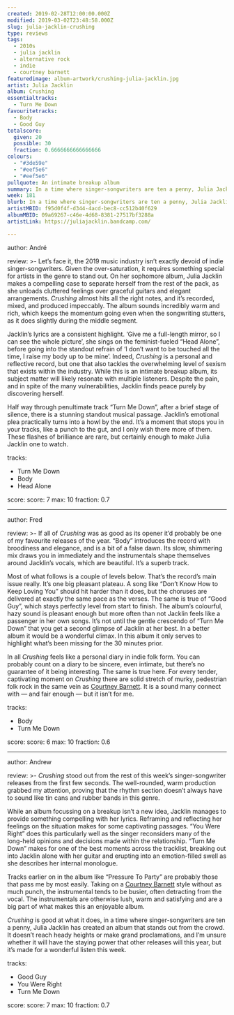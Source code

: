 ```yaml
---
created: 2019-02-28T12:00:00.000Z
modified: 2019-03-02T23:48:58.000Z
slug: julia-jacklin-crushing
type: reviews
tags:
  - 2010s
  - julia jacklin
  - alternative rock
  - indie
  - courtney barnett
featuredimage: album-artwork/crushing-julia-jacklin.jpg
artist: Julia Jacklin
album: Crushing
essentialtracks:
  - Turn Me Down
favouritetracks:
  - Body
  - Good Guy
totalscore:
  given: 20
  possible: 30
  fraction: 0.6666666666666666
colours:
  - "#3de59e"
  - "#eef5e6"
  - "#eef5e6"
pullquote: An intimate breakup album
summary: In a time where singer-songwriters are ten a penny, Julia Jacklin has created an album that stands out from the crowd. It doesn't reach heady heights or make grand proclamations, but it's made for a wonderful listen.
week: 181
blurb: In a time where singer-songwriters are ten a penny, Julia Jacklin has created an album that stands out from the crowd. She's one to watch.
artistMBID: f95d0f4f-d344-4acd-bec8-cc512b40f629
albumMBID: 09a69267-c46e-4d68-8381-27517bf3288a
artistLink: https://juliajacklin.bandcamp.com/

---
```

author: André

review: >-
  Let’s face it, the 2019 music industry isn’t exactly devoid of indie singer-songwriters. Given the over-saturation, it requires something special for artists in the genre to stand out. On her sophomore album, Julia Jacklin makes a compelling case to separate herself from the rest of the pack, as she unloads cluttered feelings over graceful guitars and elegant arrangements. *Crushing* almost hits all the right notes, and it’s recorded, mixed, and produced impeccably. The album sounds incredibly warm and rich, which keeps the momentum going even when the songwriting stutters, as it does slightly during the middle segment.

  Jacklin’s lyrics are a consistent highlight. ‘Give me a full-length mirror, so I can see the whole picture’, she sings on the feminist-fueled “Head Alone”, before going into the standout refrain of ‘I don’t want to be touched all the time, I raise my body up to be mine’. Indeed, *Crushing* is a personal and reflective record, but one that also tackles the overwhelming level of sexism that exists within the industry. While this is an intimate breakup album, its subject matter will likely resonate with multiple listeners. Despite the pain, and in spite of the many vulnerabilities, Jacklin finds peace purely by discovering herself.

  Half way through penultimate track “Turn Me Down”, after a brief stage of silence, there is a stunning standout musical passage. Jacklin’s emotional plea practically turns into a howl by the end. It’s a moment that stops you in your tracks, like a punch to the gut, and I only wish there more of them. These flashes of brilliance are rare, but certainly enough to make Julia Jacklin one to watch.

tracks:
  - Turn Me Down
  - ­­Body
  - ­­Head Alone

score:
  score: 7
  max: 10
  fraction: 0.7

---
author: Fred

review: >-
  If all of *Crushing* was as good as its opener it’d probably be one of my favourite releases of the year. “Body” introduces the record with broodiness and elegance, and is a bit of a false dawn. Its slow, shimmering mix draws you in immediately and the instrumentals shape themselves around Jacklin’s vocals, which are beautiful. It’s a superb track.

  Most of what follows is a couple of levels below. That’s the record’s main issue really. It’s one big pleasant plateau. A song like “Don’t Know How to Keep Loving You” should hit harder than it does, but the choruses are delivered at exactly the same pace as the verses. The same is true of “Good Guy”, which stays perfectly level from start to finish. The album’s colourful, hazy sound is pleasant enough but more often than not Jacklin feels like a passenger in her own songs. It’s not until the gentle crescendo of “Turn Me Down” that you get a second glimpse of Jacklin at her best. In a better album it would be a wonderful climax. In this album it only serves to highlight what’s been missing for the 30 minutes prior.

  In all *Crushing* feels like a personal diary in indie folk form. You can probably count on a diary to be sincere, even intimate, but there’s no guarantee of it being interesting. The same is true here. For every tender, captivating moment on *Crushing* there are solid stretch of murky, pedestrian folk rock in the same vein as [Courtney Barnett](/reviews/courtney-barnett-tell-me-how-you-really-feel/). It is a sound many connect with — and fair enough — but it isn’t for me.

tracks:
  - Body
  - ­­Turn Me Down

score:
  score: 6
  max: 10
  fraction: 0.6

---
author: Andrew

review: >-
  *Crushing* stood out from the rest of this week’s singer-songwriter releases from the first few seconds. The well-rounded, warm production grabbed my attention, proving that the rhythm section doesn’t always have to sound like tin cans and rubber bands in this genre.

  While an album focussing on a breakup isn’t a new idea, Jacklin manages to provide something compelling with her lyrics. Reframing and reflecting her feelings on the situation makes for some captivating passages. “You Were Right” does this particularly well as the singer reconsiders many of the long-held opinions and decisions made within the relationship. “Turn Me Down” makes for one of the best moments across the tracklist, breaking out into Jacklin alone with her guitar and erupting into an emotion-filled swell as she describes her internal monologue.

  Tracks earlier on in the album like “Pressure To Party” are probably those that pass me by most easily. Taking on a [Courtney Barnett](/reviews/courtney-barnett-tell-me-how-you-really-feel/) style without as much punch, the instrumental tends to be busier, often detracting from the vocal. The instrumentals are otherwise lush, warm and satisfying and are a big part of what makes this an enjoyable album.

  *Crushing* is good at what it does, in a time where singer-songwriters are ten a penny, Julia Jacklin has created an album that stands out from the crowd. It doesn’t reach heady heights or make grand proclamations, and I’m unsure whether it will have the staying power that other releases will this year, but it’s made for a wonderful listen this week.

tracks:
  - Good Guy
  - ­­You Were Right
  - ­­Turn Me Down
  
score:
  score: 7
  max: 10
  fraction: 0.7
